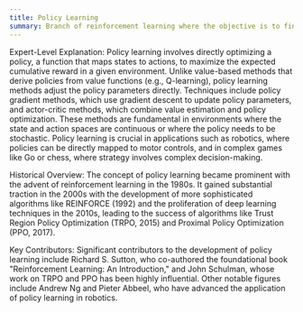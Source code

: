 ```yaml
---
title: Policy Learning
summary: Branch of reinforcement learning where the objective is to find an optimal policy that dictates the best action to take in various states to maximize cumulative reward.
---
```

Expert-Level Explanation: Policy learning involves directly optimizing a policy, a function that maps states to actions, to maximize the expected cumulative reward in a given environment. Unlike value-based methods that derive policies from value functions (e.g., Q-learning), policy learning methods adjust the policy parameters directly. Techniques include policy gradient methods, which use gradient descent to update policy parameters, and actor-critic methods, which combine value estimation and policy optimization. These methods are fundamental in environments where the state and action spaces are continuous or where the policy needs to be stochastic. Policy learning is crucial in applications such as robotics, where policies can be directly mapped to motor controls, and in complex games like Go or chess, where strategy involves complex decision-making.

Historical Overview: The concept of policy learning became prominent with the advent of reinforcement learning in the 1980s. It gained substantial traction in the 2000s with the development of more sophisticated algorithms like REINFORCE (1992) and the proliferation of deep learning techniques in the 2010s, leading to the success of algorithms like Trust Region Policy Optimization (TRPO, 2015) and Proximal Policy Optimization (PPO, 2017).

Key Contributors: Significant contributors to the development of policy learning include Richard S. Sutton, who co-authored the foundational book "Reinforcement Learning: An Introduction," and John Schulman, whose work on TRPO and PPO has been highly influential. Other notable figures include Andrew Ng and Pieter Abbeel, who have advanced the application of policy learning in robotics.